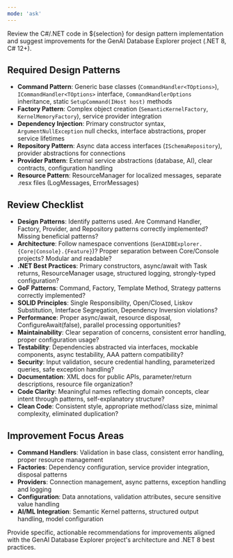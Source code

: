 ```yaml
---
mode: 'ask'
---
```

Review the C#/.NET code in ${selection} for design pattern implementation and suggest improvements for the GenAI Database Explorer project (.NET 8, C# 12+).

## Required Design Patterns

- **Command Pattern**: Generic base classes (`CommandHandler<TOptions>`), `ICommandHandler<TOptions>` interface, `CommandHandlerOptions` inheritance, static `SetupCommand(IHost host)` methods
- **Factory Pattern**: Complex object creation (`SemanticKernelFactory`, `KernelMemoryFactory`), service provider integration
- **Dependency Injection**: Primary constructor syntax, `ArgumentNullException` null checks, interface abstractions, proper service lifetimes
- **Repository Pattern**: Async data access interfaces (`ISchemaRepository`), provider abstractions for connections
- **Provider Pattern**: External service abstractions (database, AI), clear contracts, configuration handling
- **Resource Pattern**: ResourceManager for localized messages, separate .resx files (LogMessages, ErrorMessages)

## Review Checklist

- **Design Patterns**: Identify patterns used. Are Command Handler, Factory, Provider, and Repository patterns correctly implemented? Missing beneficial patterns?
- **Architecture**: Follow namespace conventions (`GenAIDBExplorer.{Core|Console}.{Feature}`)? Proper separation between Core/Console projects? Modular and readable?
- **.NET Best Practices**: Primary constructors, async/await with Task returns, ResourceManager usage, structured logging, strongly-typed configuration?
- **GoF Patterns**: Command, Factory, Template Method, Strategy patterns correctly implemented?
- **SOLID Principles**: Single Responsibility, Open/Closed, Liskov Substitution, Interface Segregation, Dependency Inversion violations?
- **Performance**: Proper async/await, resource disposal, ConfigureAwait(false), parallel processing opportunities?
- **Maintainability**: Clear separation of concerns, consistent error handling, proper configuration usage?
- **Testability**: Dependencies abstracted via interfaces, mockable components, async testability, AAA pattern compatibility?
- **Security**: Input validation, secure credential handling, parameterized queries, safe exception handling?
- **Documentation**: XML docs for public APIs, parameter/return descriptions, resource file organization?
- **Code Clarity**: Meaningful names reflecting domain concepts, clear intent through patterns, self-explanatory structure?
- **Clean Code**: Consistent style, appropriate method/class size, minimal complexity, eliminated duplication?

## Improvement Focus Areas

- **Command Handlers**: Validation in base class, consistent error handling, proper resource management
- **Factories**: Dependency configuration, service provider integration, disposal patterns  
- **Providers**: Connection management, async patterns, exception handling and logging
- **Configuration**: Data annotations, validation attributes, secure sensitive value handling
- **AI/ML Integration**: Semantic Kernel patterns, structured output handling, model configuration

Provide specific, actionable recommendations for improvements aligned with the GenAI Database Explorer project's architecture and .NET 8 best practices.
